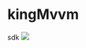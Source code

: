 # kingMvvm
sdk
[![](https://jitpack.io/v/viphwq/kingMvvm.svg)](https://jitpack.io/#viphwq/kingMvvm)
